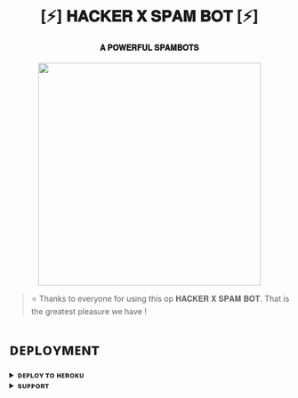 <h1 align="center"><b>[⚡] 𝐇𝐀𝐂𝐊𝐄𝐑 𝐗 𝐒𝐏𝐀𝐌 𝐁𝐎𝐓 [⚡]</b></h1>

<h4 align="center"> 𝐀 𝐏𝐎𝐖𝐄𝐑𝐅𝐔𝐋 𝐒𝐏𝐀𝐌𝐁𝐎𝐓𝐒</h4>

<p align="center"><a href="https://t.me/legend_of_all_groups"><img src="https://te.legra.ph/file/d106519f324f3309b23eb.jpg" width="400"></a></p>


> ⭐️ Thanks to everyone for using this op 𝐇𝐀𝐂𝐊𝐄𝐑 𝐗 𝐒𝐏𝐀𝐌 𝐁𝐎𝐓. That is the greatest pleasure we have !


# ᴅᴇᴘʟᴏʏᴍᴇɴᴛ


<details>
<summary><b>ᴅᴇᴘʟᴏʏ ᴛᴏ ʜᴇʀᴏᴋᴜ</b></summary>
<br>

[![Deploy](https://www.herokucdn.com/deploy/button.svg)](https://dashboard.heroku.com/new?template=https://github.com/ItZxSTaR/XBOTS)

</details>


<details>
<summary><b>sᴜᴘᴘᴏʀᴛ</b></summary>
<br>

<a href="https://t.me/O_P_Hacker"><img src="https://img.shields.io/badge/Join-Telegram%20Channel-red.svg?logo=Telegram"></a>

</details>
